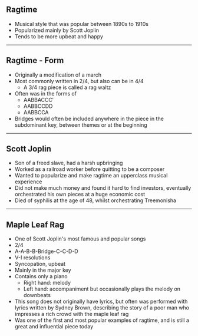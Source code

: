 
## Ragtime

- Musical style that was popular between 1890s to 1910s
- Popularized mainly by Scott Joplin
- Tends to be more upbeat and happy

---

## Ragtime - Form

- Originally a modification of a march
- Most commonly written in 2/4, but also can be in 4/4
	- A 3/4 rag piece is called a rag waltz
- Often was in the forms of
	- AABBACCC′
	- AABBCCDD
	- AABBCCA
- Bridges would often be included anywhere in the piece in the subdominant key, between themes or at the beginning

---

## Scott Joplin

- Son of a freed slave, had a harsh upbringing
- Worked as a railroad worker before quitting to be a composer
- Wanted to popularize and make ragtime an upperclass musical experience
- Did not make much money and found it hard to find investors, eventually orchestrated his own pieces at a huge economic cost
- Died of syphilis at the age of 48, whilst orchestrating Treemonisha

---

## Maple Leaf Rag

- One of Scott Joplin's most famous and popular songs
- 2/4
- A-A-B-B-Bridge-C-C-D-D
- V-I resolutions
- Syncopation, upbeat
- Mainly in the major key
- Contains only a piano
	- Right hand: melody
	- Left hand: accompaniment but occasionally plays the melody on downbeats
- This song does not originally have lyrics, but often was performed with lyrics written by Sydney Brown, describing the story of a poor man who impresses a rich crowd with the maple leaf rag
- Was one of the first and most popular examples of ragtime, and is still a great and influential piece today

